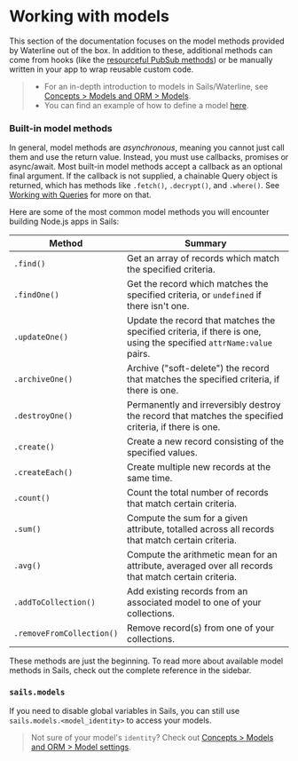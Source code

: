 # Working with models

This section of the documentation focuses on the model methods provided by Waterline out of the box.  In addition to these, additional methods can come from hooks (like the [resourceful PubSub methods](https://sailsjs.com/documentation/reference/web-sockets/resourceful-pub-sub)) or be manually written in your app to wrap reusable custom code.

> + For an in-depth introduction to models in Sails/Waterline, see [Concepts > Models and ORM > Models](https://sailsjs.com/documentation/concepts/models-and-orm/models).
> + You can find an example of how to define a model [here](https://gist.github.com/rachaelshaw/f5bf442b2171154aa6021846d1a250f8).




### Built-in model methods

In general, model methods are _asynchronous_, meaning you cannot just call them and use the return value.  Instead, you must use callbacks, promises or async/await. 
Most built-in model methods accept a callback as an optional final argument. If the callback is not supplied, a chainable Query object is returned, which has methods like `.fetch()`, `.decrypt()`, and `.where()`. See [Working with Queries](https://sailsjs.com/documentation/reference/waterline-orm/queries) for more on that.

Here are some of the most common model methods you will encounter building Node.js apps in Sails:

 Method                | Summary
 --------------------- | ------------------------------------------------------------------------
 `.find()`             | Get an array of records which match the specified criteria.
 `.findOne()`          | Get the record which matches the specified criteria, or `undefined` if there isn't one.
 `.updateOne()`        | Update the record that matches the specified criteria, if there is one, using the specified `attrName:value` pairs.
 `.archiveOne()`       | Archive ("soft-delete") the record that matches the specified criteria, if there is one.
 `.destroyOne()`       | Permanently and irreversibly destroy the record that matches the specified criteria, if there is one.
 `.create()`           | Create a new record consisting of the specified values.
 `.createEach()`       | Create multiple new records at the same time.
 `.count()`            | Count the total number of records that match certain criteria.
 `.sum()`              | Compute the sum for a given attribute, totalled across all records that match certain criteria.
 `.avg()`              | Compute the arithmetic mean for an attribute, averaged over all records that match certain criteria.
 `.addToCollection()`      | Add existing records from an associated model to one of your collections.
 `.removeFromCollection()` | Remove record(s) from one of your collections.


These methods are just the beginning.  To read more about available model methods in Sails, check out the complete reference in the sidebar.



<!--
Not actually all that common:
 `.replaceCollection()`    | Replace all the members in one of your collections with a new set of records from its associated model.
 `.update()`           | Update records matching the specified criteria, setting the specified `attrName:value` pairs.
 `.archive()`          | Archive ("soft-delete") all records that match the specified criteria.
 `.stream()`           | Get records that meet the specified criteria one at a time (or batch at a time).
 `.native()`/`query()` | Make a direct call to the underlying database using a native query.
 `.findOrCreate()`     | Lookup a single record which matches the specified criteria, or create it if it doesn't.
 `.destroy()`          | Destroy records matching the specified criteria.

-->

<!-- ![screenshot of the api/models/ folder in a text editor](http://i.imgur.com/xdTZpKT.png) -->





### `sails.models`

If you need to disable global variables in Sails, you can still use `sails.models.<model_identity>` to access your models.
> Not sure of your model's `identity`? Check out [Concepts > Models and ORM > Model settings](https://sailsjs.com/documentation/concepts/models-and-orm/model-settings#?identity).

<docmeta name="displayName" value="Models">
